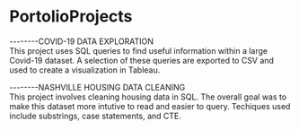 # PortolioProjects

--------COVID-19 DATA EXPLORATION  
This project uses SQL queries to find useful information within a large Covid-19 dataset.  A selection of these queries are exported to CSV and used to create a visualization in Tableau.
                   


--------NASHVILLE HOUSING DATA CLEANING                        
This project involves cleaning housing data in SQL.  The overall goal was to make this dataset more intutive to read and easier to query.  Techiques used include substrings, case statements, and CTE.       
